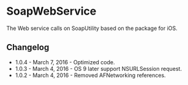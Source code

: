 # SoapWebService
The Web service calls on SoapUtility based on the package for iOS.

## Changelog

* 1.0.4 - March 7, 2016 - Optimized code.
* 1.0.3 - March 4, 2016 - OS 9 later support NSURLSession request.
* 1.0.2 - March 4, 2016 - Removed AFNetworking references.
